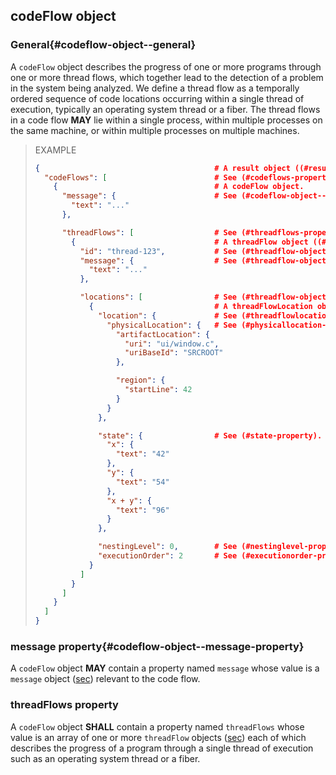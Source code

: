 ## codeFlow object

### General{#codeflow-object--general}

A `codeFlow` object describes the progress of one or more programs through one or more thread flows, which together lead to the detection of a problem in the system being analyzed. We define a thread flow as a temporally ordered sequence of code locations occurring within a single thread of execution, typically an operating system thread or a fiber. The thread flows in a code flow **MAY** lie within a single process, within multiple processes on the same machine, or within multiple processes on multiple machines.

> EXAMPLE
>
> ```json
> {                                       # A result object ((#result-object)).
>   "codeFlows": [                        # See (#codeflows-property).
>     {                                   # A codeFlow object.
>       "message": {                      # See (#codeflow-object--message-property).
>         "text": "..."
>       },
> 
>       "threadFlows": [                  # See (#threadflows-property).
>         {                               # A threadFlow object ((#threadflow-object)).
>           "id": "thread-123",           # See (#threadflow-object--id-property).
>           "message": {                  # See (#threadflow-object--message-property).
>             "text": "..."
>           },
> 
>           "locations": [                # See (#threadflow-object--locations-property).
>             {                           # A threadFlowLocation object ((#threadflowlocation-object)).
>               "location": {             # See (#threadflowlocation-object--location-property).
>                 "physicalLocation": {   # See (#physicallocation-property).
>                   "artifactLocation": {
>                     "uri": "ui/window.c",
>                     "uriBaseId": "SRCROOT"
>                   },
> 
>                   "region": {
>                     "startLine": 42
>                   }
>                 }
>               },
> 
>               "state": {                # See (#state-property).
>                 "x": {
>                   "text": "42"
>                 },
>                 "y": {
>                   "text": "54"
>                 },
>                 "x + y": {
>                   "text": "96"
>                 }
>               },
> 
>               "nestingLevel": 0,        # See (#nestinglevel-property).
>               "executionOrder": 2       # See (#executionorder-property).
>             }
>           ]
>         }
>       ]
>     }
>   ]
> }
> ```

### message property{#codeflow-object--message-property}

A `codeFlow` object **MAY** contain a property named `message` whose value is a `message` object ([sec](#message-object)) relevant to the code flow.

### threadFlows property

A `codeFlow` object **SHALL** contain a property named `threadFlows` whose value is an array of one or more `threadFlow` objects ([sec](#threadflow-object)) each of which describes the progress of a program through a single thread of execution such as an operating system thread or a fiber.
